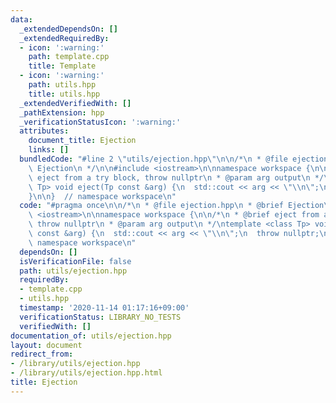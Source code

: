 ```yaml
---
data:
  _extendedDependsOn: []
  _extendedRequiredBy:
  - icon: ':warning:'
    path: template.cpp
    title: Template
  - icon: ':warning:'
    path: utils.hpp
    title: utils.hpp
  _extendedVerifiedWith: []
  _pathExtension: hpp
  _verificationStatusIcon: ':warning:'
  attributes:
    document_title: Ejection
    links: []
  bundledCode: "#line 2 \"utils/ejection.hpp\"\n\n/*\n * @file ejection.hpp\n * @brief\
    \ Ejection\n */\n\n#include <iostream>\n\nnamespace workspace {\n\n/*\n * @brief\
    \ eject from a try block, throw nullptr\n * @param arg output\n */\ntemplate <class\
    \ Tp> void eject(Tp const &arg) {\n  std::cout << arg << \"\\n\";\n  throw nullptr;\n\
    }\n\n}  // namespace workspace\n"
  code: "#pragma once\n\n/*\n * @file ejection.hpp\n * @brief Ejection\n */\n\n#include\
    \ <iostream>\n\nnamespace workspace {\n\n/*\n * @brief eject from a try block,\
    \ throw nullptr\n * @param arg output\n */\ntemplate <class Tp> void eject(Tp\
    \ const &arg) {\n  std::cout << arg << \"\\n\";\n  throw nullptr;\n}\n\n}  //\
    \ namespace workspace\n"
  dependsOn: []
  isVerificationFile: false
  path: utils/ejection.hpp
  requiredBy:
  - template.cpp
  - utils.hpp
  timestamp: '2020-11-14 01:17:16+09:00'
  verificationStatus: LIBRARY_NO_TESTS
  verifiedWith: []
documentation_of: utils/ejection.hpp
layout: document
redirect_from:
- /library/utils/ejection.hpp
- /library/utils/ejection.hpp.html
title: Ejection
---
```

